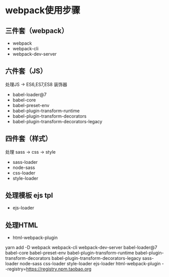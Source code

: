 # webpack使用步骤

## 三件套（webpack）

- webpack
- webpack-cli
- webpack-dev-server

## 六件套（JS）

处理JS -> ES6,ES7,ES8 装饰器

- babel-loader@7
- babel-core
- babel-preset-env
- babel-plugin-transform-runtime
- babel-plugin-transform-decorators
- babel-plugin-transform-decorators-legacy

## 四件套（样式）

处理 sass -> css -> style

- sass-loader
- node-sass
- css-loader
- style-loader

## 处理模板 ejs tpl

- ejs-loader

## 处理HTML

- html-webpack-plugin


yarn add -D webpack webpack-cli webpack-dev-server babel-loader@7 babel-core babel-preset-env babel-plugin-transform-runtime babel-plugin-transform-decorators babel-plugin-transform-decorators-legacy sass-loader node-sass css-loader style-loader ejs-loader html-webpack-plugin --registry=https://registry.npm.taobao.org
